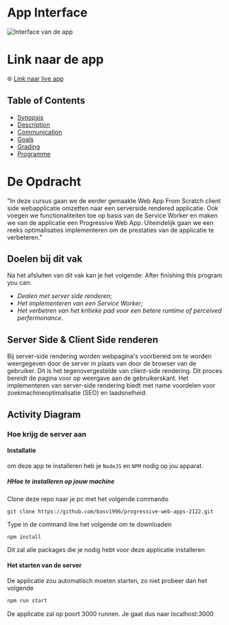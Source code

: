 # App Interface

![Interface van de app](https://raw.githubusercontent.com/basv1996/######)

# Link naar de app
:globe_with_meridians: [Link naar live app](https://basv1996.github.io/web-app-from-scratch-2122/spa/) 

## Table of Contents
- [Synopsis](#synopsis)
- [Description](#description)
- [Communication](#communication)
- [Goals](#goals)
- [Grading](#grading)
- [Programme](#programme)

# De Opdracht
"In deze cursus gaan we de eerder gemaakte Web App From Scratch client side webapplicatie omzetten naar een serverside rendered applicatie. Ook voegen we functionaliteiten toe op basis van de Service Worker en maken we van de applicatie een Progressive Web App. Uiteindelijk gaan we een reeks optimalisaties  implementeren om de prestaties van de applicatie te verbeteren."

## Doelen bij dit vak
Na het afsluiten van dit vak kan je het volgende:
After finishing this program you can:
- _Dealen met server side renderen;_
- _Het implementeren van een Service Worker;_
- _Het verbetren van het kritieke pad voor een betere runtime of perceived perfermonance._


## Server Side & Client Side renderen
Bij server-side rendering worden webpagina's voorbereid om te worden weergegeven door de server in plaats van door de browser van de gebruiker. Dit is het tegenovergestelde van client-side rendering. Dit proces bereidt de pagina voor op weergave aan de gebruikerskant. Het implementeren van server-side rendering biedt met name voordelen voor zoekmachineoptimalisatie (SEO) en laadsnelheid.

## Activity Diagram





### Hoe krijg de server aan
#### Installatie
om deze app te installeren heb je `NodeJS` en `NPM` nodig op jou apparat.

##### HHoe te installeren op jouw machine

Clone deze repo naar je pc met het volgende commando

```
git clone https://github.com/basv1996/progressive-web-apps-2122.git
```
Type in de command line het volgende om te downloaden 

```
npm install
```
Dit zal alle packages die je nodig hebt voor deze applicatie installeren


#### Het starten van de server
De applicatie zou automatisch moeten starten, zo niet probeer dan het volgende

```bash
npm run start
```
De applicatie zal op poort 3000 runnen. Je gaat dus naar localhost:3000












<!-- Here are some hints for your project! -->

<!-- Start out with a title and a description -->

<!-- Add a nice image here at the end of the week, showing off your shiny frontend 📸 -->

<!-- Add a link to your live demo in Github Pages 🌐-->

<!-- replace the code in the /docs folder with your own, so you can showcase your work with GitHub Pages 🌍 -->

<!-- Maybe a table of contents here? 📚 -->

<!-- ☝️ replace this description with a description of your own work -->

<!-- How about a section that describes how to install this project? 🤓 -->

<!-- ...but how does one use this project? What are its features 🤔 -->

<!-- ...you should implement an explanation of client- server rendering choices 🍽 -->

<!-- ...and an activity diagram including the Service Worker 📈 -->

<!-- This would be a good place for a list of enhancements to optimize the critical render path implemented your app  -->

<!-- Maybe a checklist of done stuff and stuff still on your wishlist? ✅ -->

<!-- We all stand on the shoulders of giants, please link all the sources you used in to create this project. -->

<!-- How about a license here? When in doubt use GNU GPL v3. 📜  -->
